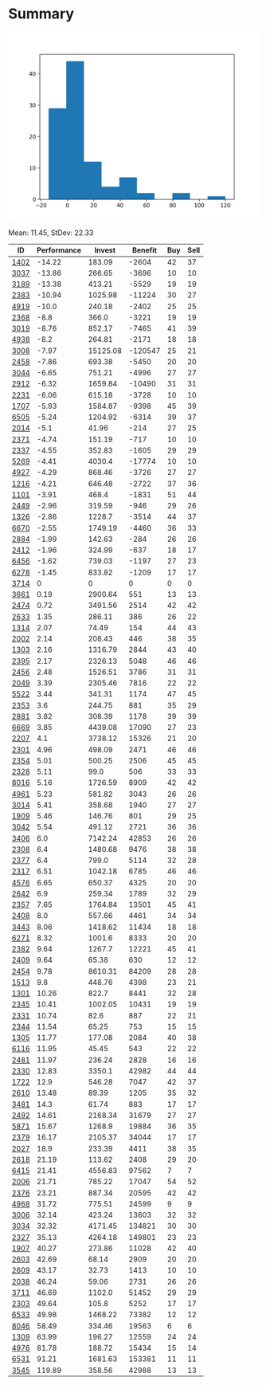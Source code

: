 # Summary

![histogram](summary.png)

Mean: 11.45, StDev: 22.33

ID|Performance|Invest|Benefit|Buy|Sell
---|---|---|---|---|---
[1402](1402/)|-14.22|183.09|-2604|42|37
[3037](3037/)|-13.86|266.65|-3696|10|10
[3189](3189/)|-13.38|413.21|-5529|19|19
[2383](2383/)|-10.94|1025.98|-11224|30|27
[4919](4919/)|-10.0|240.18|-2402|25|25
[2368](2368/)|-8.8|366.0|-3221|19|19
[3019](3019/)|-8.76|852.17|-7465|41|39
[4938](4938/)|-8.2|264.81|-2171|18|18
[3008](3008/)|-7.97|15125.08|-120547|25|21
[2458](2458/)|-7.86|693.38|-5450|20|20
[3044](3044/)|-6.65|751.21|-4996|27|27
[2912](2912/)|-6.32|1659.84|-10490|31|31
[2231](2231/)|-6.06|615.18|-3728|10|10
[1707](1707/)|-5.93|1584.87|-9398|45|39
[6505](6505/)|-5.24|1204.92|-6314|39|37
[2014](2014/)|-5.1|41.96|-214|27|25
[2371](2371/)|-4.74|151.19|-717|10|10
[2337](2337/)|-4.55|352.83|-1605|29|29
[5269](5269/)|-4.41|4030.4|-17774|10|10
[4927](4927/)|-4.29|868.46|-3726|27|27
[1216](1216/)|-4.21|646.48|-2722|37|36
[1101](1101/)|-3.91|468.4|-1831|51|44
[2449](2449/)|-2.96|319.59|-946|29|26
[1326](1326/)|-2.86|1228.7|-3514|44|37
[6670](6670/)|-2.55|1749.19|-4460|36|33
[2884](2884/)|-1.99|142.63|-284|26|26
[2412](2412/)|-1.96|324.99|-637|18|17
[6456](6456/)|-1.62|739.03|-1197|27|23
[6278](6278/)|-1.45|833.82|-1209|17|17
[3714](3714/)|0|0|0|0|0
[3661](3661/)|0.19|2900.64|551|13|13
[2474](2474/)|0.72|3491.56|2514|42|42
[2633](2633/)|1.35|286.11|386|26|22
[1314](1314/)|2.07|74.49|154|44|43
[2002](2002/)|2.14|208.43|446|38|35
[1303](1303/)|2.16|1316.79|2844|43|40
[2395](2395/)|2.17|2326.13|5048|46|46
[2456](2456/)|2.48|1526.51|3786|31|31
[2049](2049/)|3.39|2305.46|7816|22|22
[5522](5522/)|3.44|341.31|1174|47|45
[2353](2353/)|3.6|244.75|881|35|29
[2881](2881/)|3.82|308.39|1178|39|39
[6669](6669/)|3.85|4439.08|17090|27|23
[2207](2207/)|4.1|3738.12|15326|21|20
[2301](2301/)|4.96|498.09|2471|46|46
[2354](2354/)|5.01|500.25|2506|45|45
[2328](2328/)|5.11|99.0|506|33|33
[8016](8016/)|5.16|1726.59|8909|42|42
[4961](4961/)|5.23|581.82|3043|26|26
[3014](3014/)|5.41|358.68|1940|27|27
[1909](1909/)|5.46|146.76|801|29|25
[3042](3042/)|5.54|491.12|2721|36|36
[3406](3406/)|6.0|7142.24|42853|26|26
[2308](2308/)|6.4|1480.68|9476|38|38
[2377](2377/)|6.4|799.0|5114|32|28
[2317](2317/)|6.51|1042.18|6785|46|46
[4576](4576/)|6.65|650.37|4325|20|20
[2642](2642/)|6.9|259.34|1789|32|29
[2357](2357/)|7.65|1764.84|13501|45|41
[2408](2408/)|8.0|557.66|4461|34|34
[3443](3443/)|8.06|1418.62|11434|18|18
[6271](6271/)|8.32|1001.6|8333|20|20
[2382](2382/)|9.64|1267.7|12221|45|41
[2409](2409/)|9.64|65.38|630|12|12
[2454](2454/)|9.78|8610.31|84209|28|28
[1513](1513/)|9.8|448.76|4398|23|21
[1301](1301/)|10.26|822.7|8441|32|28
[2345](2345/)|10.41|1002.05|10431|19|19
[2331](2331/)|10.74|82.6|887|22|21
[2344](2344/)|11.54|65.25|753|15|15
[1305](1305/)|11.77|177.08|2084|40|38
[6116](6116/)|11.95|45.45|543|22|22
[2481](2481/)|11.97|236.24|2828|16|16
[2330](2330/)|12.83|3350.1|42982|44|44
[1722](1722/)|12.9|546.28|7047|42|37
[2610](2610/)|13.48|89.39|1205|35|32
[3481](3481/)|14.3|61.74|883|17|17
[2492](2492/)|14.61|2168.34|31679|27|27
[5871](5871/)|15.67|1268.9|19884|36|35
[2379](2379/)|16.17|2105.37|34044|17|17
[2027](2027/)|18.9|233.39|4411|38|35
[2618](2618/)|21.19|113.62|2408|29|20
[6415](6415/)|21.41|4556.83|97562|7|7
[2006](2006/)|21.71|785.22|17047|54|52
[2376](2376/)|23.21|887.34|20595|42|42
[4968](4968/)|31.72|775.51|24599|9|9
[3006](3006/)|32.14|423.24|13603|32|32
[3034](3034/)|32.32|4171.45|134821|30|30
[2327](2327/)|35.13|4264.18|149801|23|23
[1907](1907/)|40.27|273.86|11028|42|40
[2603](2603/)|42.69|68.14|2909|20|20
[2609](2609/)|43.17|32.73|1413|10|10
[2038](2038/)|46.24|59.06|2731|26|26
[3711](3711/)|46.69|1102.0|51452|29|29
[2303](2303/)|49.64|105.8|5252|17|17
[6533](6533/)|49.98|1468.22|73382|12|12
[8046](8046/)|58.49|334.46|19563|6|6
[1309](1309/)|63.99|196.27|12559|24|24
[4976](4976/)|81.78|188.72|15434|15|14
[6531](6531/)|91.21|1681.63|153381|11|11
[3545](3545/)|119.89|358.56|42988|13|13
